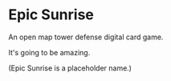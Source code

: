 Epic Sunrise
============

An open map tower defense digital card game.

It's going to be amazing.

(Epic Sunrise is a placeholder name.)
